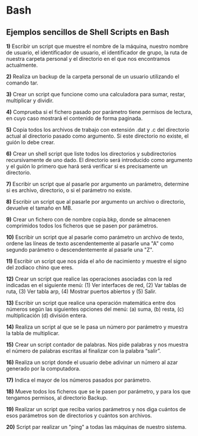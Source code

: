 # Bash
## Ejemplos sencillos de Shell Scripts en Bash

**1)** Escribir un script que muestre el nombre de la máquina, nuestro nombre de usuario, el identificador de usuario, el identificador de grupo, la ruta de nuestra carpeta personal y el directorio en el que nos encontramos actualmente.

**2)** Realiza un backup de la carpeta personal de un usuario utilizando el comando tar.

**3)** Crear un script que funcione como una calculadora para sumar, restar, multiplicar y dividir.

**4)** Comprueba si el fichero pasado por parámetro tiene permisos de lectura, en cuyo caso mostrará el contenido de forma paginada.

**5)** Copia todos los archivos de trabajo con extensión .dat y .c del directorio actual al directorio pasado como argumento. Si este directorio no existe, el guión lo debe crear.

**6)** Crear un shell script que liste todos los directorios y subdirectorios recursivamente de uno dado. El directorio será introducido como argumento y el guión lo primero que hará será verificar si es precisamente un directorio.

**7)** Escribir un script que al pasarle por argumento un parámetro, determine si es archivo, directorio, o si el parámetro no existe.

**8)** Escribir un script que al pasarle por argumento un archivo o directorio, devuelve el tamaño en MB.

**9)** Crear un fichero con de nombre copia.bkp, donde se almacenen comprimidos todos los ficheros que se pasen por parámetros.

**10)** Escribir un script que al pasarle como parámetro un archivo de texto, ordene las líneas de texto ascendentemente al pasarle una "A" como segundo parámetro o descendentemente al pasarle una "Z".

**11)** Escribir un script que nos pida el año de nacimiento y muestre el signo del zodiaco chino que eres.

**12)** Crear un script que realice las operaciones asociadas con la red indicadas en el siguiente menú: (1) Ver interfaces de red, (2) Var tablas de ruta, (3) Ver tabla arp, (4) Mostrar puertos abiertos y (5) Salir. 

**13)** Escribir un script que realice una operación matemática entre dos números según las siguientes opciones del menú: (a) suma, (b) resta, (c) multiplicación (d) división entera.

**14)** Realiza un script al que se le pasa un número por parámetro y muestra la tabla de multiplicar.

**15)** Crear un script contador de palabras. Nos pide palabras y nos muestra el número de palabras escritas al finalizar con la palabra “salir”.

**16)** Realiza un script donde el usuario debe adivinar un número al azar generado por la computadora.

**17)** Indica el mayor de los números pasados por parámetro.

**18)** Mueve todos los ficheros que se le pasen por parámetro, y para los que tengamos permisos, al directorio Backup.

**19)** Realizar un script que reciba varios parámetros y nos diga cuántos de esos parámetros son de directorios y cuántos son archivos.

**20)** Script par realizar un "ping" a todas las máquinas de nuestro sistema.

